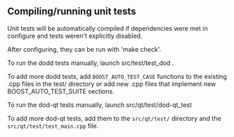 Compiling/running unit tests
------------------------------------

Unit tests will be automatically compiled if dependencies were met in configure
and tests weren't explicitly disabled.

After configuring, they can be run with 'make check'.

To run the dodd tests manually, launch src/test/test_dod .

To add more dodd tests, add `BOOST_AUTO_TEST_CASE` functions to the existing
.cpp files in the test/ directory or add new .cpp files that
implement new BOOST_AUTO_TEST_SUITE sections.

To run the dod-qt tests manually, launch src/qt/test/dod-qt_test

To add more dod-qt tests, add them to the `src/qt/test/` directory and
the `src/qt/test/test_main.cpp` file.
